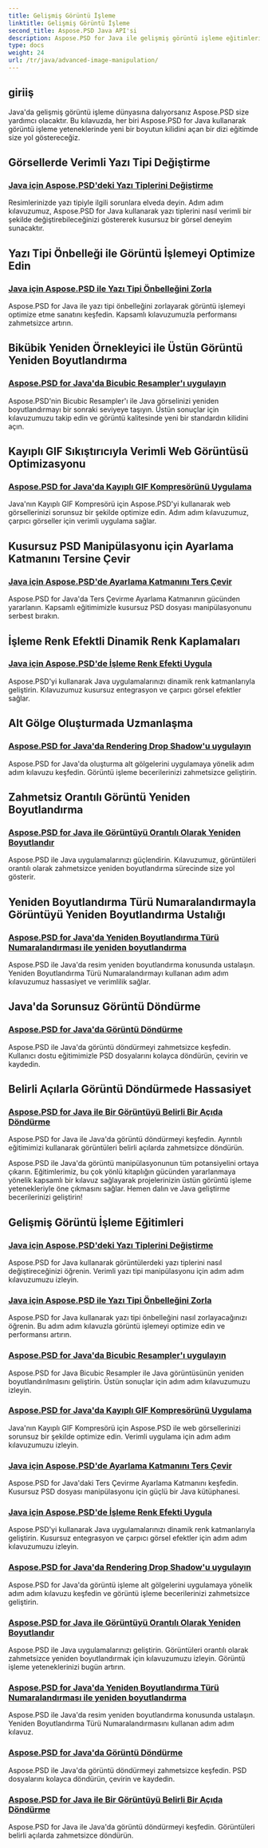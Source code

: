 ```yaml
---
title: Gelişmiş Görüntü İşleme
linktitle: Gelişmiş Görüntü İşleme
second_title: Aspose.PSD Java API'si
description: Aspose.PSD for Java ile gelişmiş görüntü işleme eğitimlerini keşfedin. Verimli yazı tipi değiştirmeyi, yazı tipi önbelleğe almayı zorlamayı, bikübik yeniden örnekleyiciyi uygulamayı ve daha fazlasını öğrenin.
type: docs
weight: 24
url: /tr/java/advanced-image-manipulation/
---
```


## giriiş

Java'da gelişmiş görüntü işleme dünyasına dalıyorsanız Aspose.PSD size yardımcı olacaktır. Bu kılavuzda, her biri Aspose.PSD for Java kullanarak görüntü işleme yeteneklerinde yeni bir boyutun kilidini açan bir dizi eğitimde size yol göstereceğiz.

## Görsellerde Verimli Yazı Tipi Değiştirme
### [Java için Aspose.PSD'deki Yazı Tiplerini Değiştirme](./replace-fonts/)
Resimlerinizde yazı tipiyle ilgili sorunlara elveda deyin. Adım adım kılavuzumuz, Aspose.PSD for Java kullanarak yazı tiplerini nasıl verimli bir şekilde değiştirebileceğinizi göstererek kusursuz bir görsel deneyim sunacaktır.

## Yazı Tipi Önbelleği ile Görüntü İşlemeyi Optimize Edin
### [Java için Aspose.PSD ile Yazı Tipi Önbelleğini Zorla](./force-font-cache/)
Aspose.PSD for Java ile yazı tipi önbelleğini zorlayarak görüntü işlemeyi optimize etme sanatını keşfedin. Kapsamlı kılavuzumuzla performansı zahmetsizce artırın.

## Bikübik Yeniden Örnekleyici ile Üstün Görüntü Yeniden Boyutlandırma
### [Aspose.PSD for Java'da Bicubic Resampler'ı uygulayın](./implement-bicubic-resampler/)
Aspose.PSD'nin Bicubic Resampler'ı ile Java görselinizi yeniden boyutlandırmayı bir sonraki seviyeye taşıyın. Üstün sonuçlar için kılavuzumuzu takip edin ve görüntü kalitesinde yeni bir standardın kilidini açın.

## Kayıplı GIF Sıkıştırıcıyla Verimli Web Görüntüsü Optimizasyonu
### [Aspose.PSD for Java'da Kayıplı GIF Kompresörünü Uygulama](./implement-lossy-gif-compressor/)
Java'nın Kayıplı GIF Kompresörü için Aspose.PSD'yi kullanarak web görsellerinizi sorunsuz bir şekilde optimize edin. Adım adım kılavuzumuz, çarpıcı görseller için verimli uygulama sağlar.

## Kusursuz PSD Manipülasyonu için Ayarlama Katmanını Tersine Çevir
### [Java için Aspose.PSD'de Ayarlama Katmanını Ters Çevir](./invert-adjustment-layer/)
Aspose.PSD for Java'da Ters Çevirme Ayarlama Katmanının gücünden yararlanın. Kapsamlı eğitimimizle kusursuz PSD dosyası manipülasyonunu serbest bırakın.

## İşleme Renk Efektli Dinamik Renk Kaplamaları
### [Java için Aspose.PSD'de İşleme Renk Efekti Uygula](./rendering-color-effect/)
Aspose.PSD'yi kullanarak Java uygulamalarınızı dinamik renk katmanlarıyla geliştirin. Kılavuzumuz kusursuz entegrasyon ve çarpıcı görsel efektler sağlar.

## Alt Gölge Oluşturmada Uzmanlaşma
### [Aspose.PSD for Java'da Rendering Drop Shadow'u uygulayın](./rendering-drop-shadow/)
Aspose.PSD for Java'da oluşturma alt gölgelerini uygulamaya yönelik adım adım kılavuzu keşfedin. Görüntü işleme becerilerinizi zahmetsizce geliştirin.

## Zahmetsiz Orantılı Görüntü Yeniden Boyutlandırma
### [Aspose.PSD for Java ile Görüntüyü Orantılı Olarak Yeniden Boyutlandır](./resize-image-proportionally/)
Aspose.PSD ile Java uygulamalarınızı güçlendirin. Kılavuzumuz, görüntüleri orantılı olarak zahmetsizce yeniden boyutlandırma sürecinde size yol gösterir.

## Yeniden Boyutlandırma Türü Numaralandırmayla Görüntüyü Yeniden Boyutlandırma Ustalığı
### [Aspose.PSD for Java'da Yeniden Boyutlandırma Türü Numaralandırması ile yeniden boyutlandırma](./resizing-with-resize-type-enumeration/)
Aspose.PSD ile Java'da resim yeniden boyutlandırma konusunda ustalaşın. Yeniden Boyutlandırma Türü Numaralandırmayı kullanan adım adım kılavuzumuz hassasiyet ve verimlilik sağlar.

## Java'da Sorunsuz Görüntü Döndürme
### [Aspose.PSD for Java'da Görüntü Döndürme](./rotate-image/)
Aspose.PSD ile Java'da görüntü döndürmeyi zahmetsizce keşfedin. Kullanıcı dostu eğitimimizle PSD dosyalarını kolayca döndürün, çevirin ve kaydedin.

## Belirli Açılarla Görüntü Döndürmede Hassasiyet
### [Aspose.PSD for Java ile Bir Görüntüyü Belirli Bir Açıda Döndürme](./rotate-image-specific-angle/)
Aspose.PSD for Java ile Java'da görüntü döndürmeyi keşfedin. Ayrıntılı eğitimimizi kullanarak görüntüleri belirli açılarda zahmetsizce döndürün.

Aspose.PSD ile Java'da görüntü manipülasyonunun tüm potansiyelini ortaya çıkarın. Eğitimlerimiz, bu çok yönlü kitaplığın gücünden yararlanmaya yönelik kapsamlı bir kılavuz sağlayarak projelerinizin üstün görüntü işleme yetenekleriyle öne çıkmasını sağlar. Hemen dalın ve Java geliştirme becerilerinizi geliştirin!
## Gelişmiş Görüntü İşleme Eğitimleri
### [Java için Aspose.PSD'deki Yazı Tiplerini Değiştirme](./replace-fonts/)
Aspose.PSD for Java kullanarak görüntülerdeki yazı tiplerini nasıl değiştireceğinizi öğrenin. Verimli yazı tipi manipülasyonu için adım adım kılavuzumuzu izleyin.
### [Java için Aspose.PSD ile Yazı Tipi Önbelleğini Zorla](./force-font-cache/)
Aspose.PSD for Java kullanarak yazı tipi önbelleğini nasıl zorlayacağınızı öğrenin. Bu adım adım kılavuzla görüntü işlemeyi optimize edin ve performansı artırın.
### [Aspose.PSD for Java'da Bicubic Resampler'ı uygulayın](./implement-bicubic-resampler/)
Aspose.PSD for Java Bicubic Resampler ile Java görüntüsünün yeniden boyutlandırılmasını geliştirin. Üstün sonuçlar için adım adım kılavuzumuzu izleyin.
### [Aspose.PSD for Java'da Kayıplı GIF Kompresörünü Uygulama](./implement-lossy-gif-compressor/)
Java'nın Kayıplı GIF Kompresörü için Aspose.PSD ile web görsellerinizi sorunsuz bir şekilde optimize edin. Verimli uygulama için adım adım kılavuzumuzu izleyin. 
### [Java için Aspose.PSD'de Ayarlama Katmanını Ters Çevir](./invert-adjustment-layer/)
Aspose.PSD for Java'daki Ters Çevirme Ayarlama Katmanını keşfedin. Kusursuz PSD dosyası manipülasyonu için güçlü bir Java kütüphanesi.
### [Java için Aspose.PSD'de İşleme Renk Efekti Uygula](./rendering-color-effect/)
Aspose.PSD'yi kullanarak Java uygulamalarınızı dinamik renk katmanlarıyla geliştirin. Kusursuz entegrasyon ve çarpıcı görsel efektler için adım adım kılavuzumuzu izleyin.
### [Aspose.PSD for Java'da Rendering Drop Shadow'u uygulayın](./rendering-drop-shadow/)
Aspose.PSD for Java'da görüntü işleme alt gölgelerini uygulamaya yönelik adım adım kılavuzu keşfedin ve görüntü işleme becerilerinizi zahmetsizce geliştirin.
### [Aspose.PSD for Java ile Görüntüyü Orantılı Olarak Yeniden Boyutlandır](./resize-image-proportionally/)
Aspose.PSD ile Java uygulamalarınızı geliştirin. Görüntüleri orantılı olarak zahmetsizce yeniden boyutlandırmak için kılavuzumuzu izleyin. Görüntü işleme yeteneklerinizi bugün artırın.
### [Aspose.PSD for Java'da Yeniden Boyutlandırma Türü Numaralandırması ile yeniden boyutlandırma](./resizing-with-resize-type-enumeration/)
Aspose.PSD ile Java'da resim yeniden boyutlandırma konusunda ustalaşın. Yeniden Boyutlandırma Türü Numaralandırmasını kullanan adım adım kılavuz. 
### [Aspose.PSD for Java'da Görüntü Döndürme](./rotate-image/)
Aspose.PSD ile Java'da görüntü döndürmeyi zahmetsizce keşfedin. PSD dosyalarını kolayca döndürün, çevirin ve kaydedin.
### [Aspose.PSD for Java ile Bir Görüntüyü Belirli Bir Açıda Döndürme](./rotate-image-specific-angle/)
Aspose.PSD for Java ile Java'da görüntü döndürmeyi keşfedin. Görüntüleri belirli açılarda zahmetsizce döndürün.